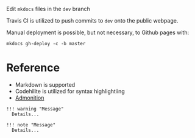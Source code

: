 Edit `mkdocs` files in the `dev` branch

Travis CI is utilized to push commits to `dev` onto the public webpage.

Manual deployment is possible, but not necessary, to Github pages with:
```
mkdocs gh-deploy -c -b master
```


# Reference

- Markdown is supported
- Codehilite is utilized for syntax highlightiing
- [Admonition](https://pythonhosted.org/Markdown/extensions/admonition.html)

```
!!! warning "Message"
  Details...
```

```
!!! note "Message"
  Details...
```
